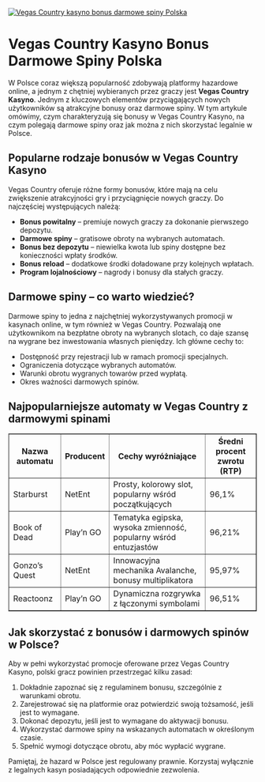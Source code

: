 [![Vegas Country kasyno bonus darmowe spiny Polska](https://123-caf.pages.dev/gitsignup.png)](https://vrmoo.ru/Bt82HjjY)

<h1>Vegas Country Kasyno Bonus Darmowe Spiny Polska</h1> <p>W Polsce coraz większą popularność zdobywają platformy hazardowe online, a jednym z chętniej wybieranych przez graczy jest <strong>Vegas Country Kasyno</strong>. Jednym z kluczowych elementów przyciągających nowych użytkowników są atrakcyjne bonusy oraz darmowe spiny. W tym artykule omówimy, czym charakteryzują się bonusy w Vegas Country Kasyno, na czym polegają darmowe spiny oraz jak można z nich skorzystać legalnie w Polsce.</p>  <h2>Popularne rodzaje bonusów w Vegas Country Kasyno</h2> <p>Vegas Country oferuje różne formy bonusów, które mają na celu zwiększenie atrakcyjności gry i przyciągnięcie nowych graczy. Do najczęściej występujących należą:</p>  <ul>   <li><strong>Bonus powitalny</strong> – premiuje nowych graczy za dokonanie pierwszego depozytu.</li>   <li><strong>Darmowe spiny</strong> – gratisowe obroty na wybranych automatach.</li>   <li><strong>Bonus bez depozytu</strong> – niewielka kwota lub spiny dostępne bez konieczności wpłaty środków.</li>   <li><strong>Bonus reload</strong> – dodatkowe środki doładowane przy kolejnych wpłatach.</li>   <li><strong>Program lojalnościowy</strong> – nagrody i bonusy dla stałych graczy.</li> </ul>  <h2>Darmowe spiny – co warto wiedzieć?</h2> <p>Darmowe spiny to jedna z najchętniej wykorzystywanych promocji w kasynach online, w tym również w Vegas Country. Pozwalają one użytkownikom na bezpłatne obroty na wybranych slotach, co daje szansę na wygrane bez inwestowania własnych pieniędzy. Ich główne cechy to:</p>  <ul>   <li>Dostępność przy rejestracji lub w ramach promocji specjalnych.</li>   <li>Ograniczenia dotyczące wybranych automatów.</li>   <li>Warunki obrotu wygranych towarów przed wypłatą.</li>   <li>Okres ważności darmowych spinów.</li> </ul>  <h2>Najpopularniejsze automaty w Vegas Country z darmowymi spinami</h2> <table border="1" cellpadding="5" cellspacing="0">   <thead>     <tr>       <th>Nazwa automatu</th>       <th>Producent</th>       <th>Cechy wyróżniające</th>       <th>Średni procent zwrotu (RTP)</th>     </tr>   </thead>   <tbody>     <tr>       <td>Starburst</td>       <td>NetEnt</td>       <td>Prosty, kolorowy slot, popularny wśród początkujących</td>       <td>96,1%</td>     </tr>     <tr>       <td>Book of Dead</td>       <td>Play’n GO</td>       <td>Tematyka egipska, wysoka zmienność, popularny wśród entuzjastów</td>       <td>96,21%</td>     </tr>     <tr>       <td>Gonzo’s Quest</td>       <td>NetEnt</td>       <td>Innowacyjna mechanika Avalanche, bonusy multiplikatora</td>       <td>95,97%</td>     </tr>     <tr>       <td>Reactoonz</td>       <td>Play’n GO</td>       <td>Dynamiczna rozgrywka z łączonymi symbolami</td>       <td>96,51%</td>     </tr>   </tbody> </table>  <h2>Jak skorzystać z bonusów i darmowych spinów w Polsce?</h2> <p>Aby w pełni wykorzystać promocje oferowane przez Vegas Country Kasyno, polski gracz powinien przestrzegać kilku zasad:</p>  <ol>   <li>Dokładnie zapoznać się z regulaminem bonusu, szczególnie z warunkami obrotu.</li>   <li>Zarejestrować się na platformie oraz potwierdzić swoją tożsamość, jeśli jest to wymagane.</li>   <li>Dokonać depozytu, jeśli jest to wymagane do aktywacji bonusu.</li>   <li>Wykorzystać darmowe spiny na wskazanych automatach w określonym czasie.</li>   <li>Spełnić wymogi dotyczące obrotu, aby móc wypłacić wygrane.</li> </ol>  <p>Pamiętaj, że hazard w Polsce jest regulowany prawnie. Korzystaj wyłącznie z legalnych kasyn posiadających odpowiednie zezwolenia.</p>